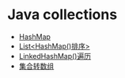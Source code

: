 # Java collections
+ [HashMap](hashmap.md)
+ [List<HashMap()排序>](ListHashMapSort.java)
+ [LinkedHashMap()遍历](LinkedHashMapTraverse.java)
+ [集合转数组](ListToArrayTest.java)
